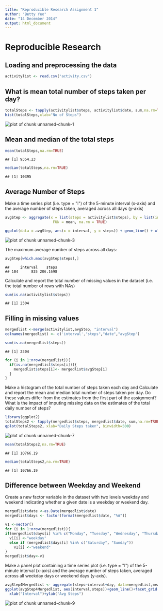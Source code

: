 ```yaml
---
title: "Reproducible Research Assignment 1"
author: "Betty Yeo"
date: "14 December 2014"
output: html_document
---
```

# Reproducible Research

## Loading and preprocessing the data



```r
activitylist <- read.csv("activity.csv")
```

## What is mean total number of steps taken per day?



```r
totalSteps <- tapply(activitylist$steps, activitylist$date, sum,na.rm=TRUE)
hist(totalSteps,xlab="No of Steps")
```

![plot of chunk unnamed-chunk-1](figure/unnamed-chunk-1-1.png) 



## Mean and median of the total steps 


```r
mean(totalSteps,na.rm=TRUE)
```

```
## [1] 9354.23
```

```r
median(totalSteps,na.rm=TRUE)
```

```
## [1] 10395
```

## Average Number of Steps

Make a time series plot (i.e. type = "l") of the 5-minute interval 
(x-axis) and the average number of steps taken, 
averaged across all days (y-axis)


```r
avgStep <- aggregate(x = list(steps = activitylist$steps), by = list(interval = activitylist$interval), 
                      FUN = mean, na.rm = TRUE)

ggplot(data = avgStep, aes(x = interval, y = steps)) + geom_line() + xlab("5 MIN Interval") +  ylab("average steps")
```

![plot of chunk unnamed-chunk-3](figure/unnamed-chunk-3-1.png) 

The maximum average number of steps across all days:


```r
avgStep[which.max(avgStep$steps),]
```

```
##     interval    steps
## 104      835 206.1698
```

Calculate and report the total number of missing values in the dataset
(i.e. the total number of rows with NAs)


```r
sum(is.na(activitylist$steps))
```

```
## [1] 2304
```
## Filling in  missing values


```r
mergedlist <-merge(activitylist,avgStep, "interval")
colnames(mergedlist) <- c('interval',"steps","date","avgStep")

sum(is.na(mergedlist$steps))
```

```
## [1] 2304
```

```r
for (i in 1:nrow(mergedlist)){
  if(is.na(mergedlist$steps[i])){
    mergedlist$steps[i]<- mergedlist$avgStep[i]
  }
}
```

Make a histogram of the total number of steps taken each day and 
Calculate and report the mean and median total number of steps taken per day. 
Do these values differ from the estimates from the first part of the assignment? 
What is the impact of imputing missing data on the estimates of the total daily number of steps?


```r
library(ggplot2)
totalSteps2 <- tapply(mergedlist$steps, mergedlist$date, sum,na.rm=TRUE)
qplot(totalSteps2, xlab="Daily Steps taken", binwidth=500)
```

![plot of chunk unnamed-chunk-7](figure/unnamed-chunk-7-1.png) 

```r
mean(totalSteps2,na.rm=TRUE)
```

```
## [1] 10766.19
```

```r
median(totalSteps2,na.rm=TRUE)
```

```
## [1] 10766.19
```

## Difference between Weekday and Weekend
Create a new factor variable in the dataset with two levels weekday and weekend 
indicating whether a given date is a weekday or weekend day.


```r
mergedlist$date <-as.Date(mergedlist$date)
mergedlist$days <- factor(format(mergedlist$date, "%A"))

v1 <-vector()
for (i in 1:nrow(mergedlist)){
if(mergedlist$days[i] %in% c("Monday", "Tuesday", "Wednesday", "Thursday", "Friday"))
  v1[i] <-"weekday"
  else if (mergedlist$days[i] %in% c("Saturday", "Sunday"))
    v1[i] <-"weekend"
}
mergedlist$day<-v1
```


Make a panel plot containing a time series plot (i.e. type = "l") 
of the 5-minute interval (x-axis) and the average number of steps taken, 
averaged across all weekday days or weekend days (y-axis). 


```r
avgStep4Mergedlist <- aggregate(steps~interval+day, data=mergedlist,mean)
ggplot(avgStep4Mergedlist, aes(interval,steps))+geom_line()+facet_grid(day~.)+
  xlab("Interval")+ylab("Avg Steps")
```

![plot of chunk unnamed-chunk-9](figure/unnamed-chunk-9-1.png) 



